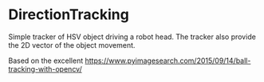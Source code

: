 # DirectionTracking

Simple tracker of HSV object driving a robot head.
The tracker also provide the 2D vector of the object movement.

Based on the excellent https://www.pyimagesearch.com/2015/09/14/ball-tracking-with-opencv/
